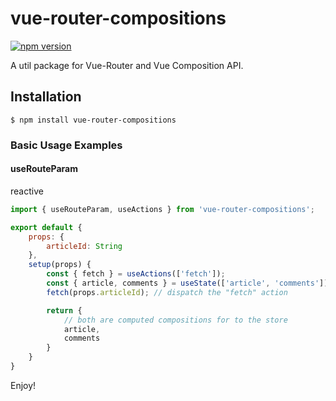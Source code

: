 # vue-router-compositions

[![npm version](https://badge.fury.io/js/vue-router-composition.svg)](https://badge.fury.io/js/vuex-composition-helpers)

A util package for Vue-Router and Vue Composition API.

## Installation

```shell
$ npm install vue-router-compositions
```

### Basic Usage Examples

#### useRouteParam
reactive 

```js
import { useRouteParam, useActions } from 'vue-router-compositions';

export default {
	props: {
		articleId: String
	},
	setup(props) {
		const { fetch } = useActions(['fetch']);
		const { article, comments } = useState(['article', 'comments']);
		fetch(props.articleId); // dispatch the "fetch" action

		return {
			// both are computed compositions for to the store
			article,
			comments
		}
	}
}
```

Enjoy!
